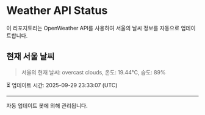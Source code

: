 
# Weather API Status

이 리포지토리는 OpenWeather API를 사용하여 서울의 날씨 정보를 자동으로 업데이트합니다.

## 현재 서울 날씨
> 서울의 현재 날씨: overcast clouds, 온도: 19.44°C, 습도: 89%

⏳ 업데이트 시간: 2025-09-29 23:33:07 (UTC)

---
자동 업데이트 봇에 의해 관리됩니다.
